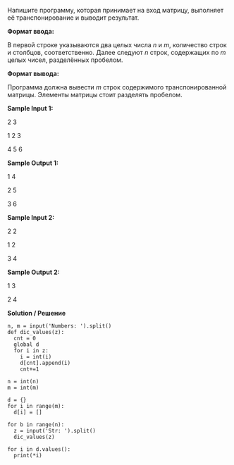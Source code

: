 Напишите программу, которая принимает на вход матрицу, выполняет её транспонирование и выводит результат.

**Формат ввода:**

В первой строке указываются два целых числа *n* и *m*, количество строк и столбцов, соответственно.
Далее следуют *n* строк, содержащих по *m* целых чисел, разделённых пробелом.

**Формат вывода:**

Программа должна вывести *m* строк содержимого транспонированной матрицы. Элементы матрицы стоит разделять пробелом.

**Sample Input 1:**

2 3

1 2 3

4 5 6

**Sample Output 1:**

1 4

2 5

3 6

**Sample Input 2:**

2 2

1 2

3 4

**Sample Output 2:**

1 3

2 4

**Solution / Решение**

```
n, m = input('Numbers: ').split()
def dic_values(z):
  cnt = 0
  global d
  for i in z:
    i = int(i)
    d[cnt].append(i)
    cnt+=1

n = int(n)
m = int(m)

d = {}
for i in range(m):
  d[i] = []

for b in range(n):
  z = input('Str: ').split()
  dic_values(z)

for i in d.values():
  print(*i)
```

